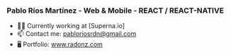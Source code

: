 ### Pablo Ríos Martínez - Web & Mobile - REACT / REACT-NATIVE

- 👨‍💼 Currently working at [Superna.io]
- 📫 Contact me: pabloriosrdn@gmail.com
- 🖥️ Portfolio: www.radonz.com
